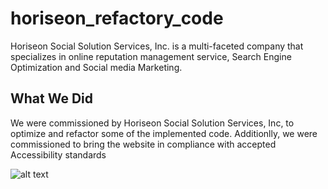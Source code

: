 # horiseon_refactory_code

Horiseon Social Solution Services, Inc. is a multi-faceted company that specializes in online reputation management service, Search Engine Optimization and Social media Marketing.

## What We Did

We were commissioned by Horiseon Social Solution Services, Inc, to optimize
and refactor some of the implemented code. Additionlly, we were commissioned to
bring the website in compliance with accepted Accessibility standards

![alt text](https://github.com/Farrancampbell/horiseon_refactory_code/blob/main/assets/images/horiseon_screenshot.png)
